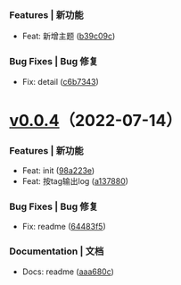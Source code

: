 ### Features | 新功能

  - Feat: 新增主题 ([b39c09c](https://github.com/alqmc/changeloger/commit/b39c09c))

### Bug Fixes | Bug 修复

  - Fix: detail ([c6b7343](https://github.com/alqmc/changeloger/commit/c6b7343))
# [v0.0.4](https://github.com/alqmc/changeloger/compare/v0.0.4)（2022-07-14）


### Features | 新功能

  - Feat: init ([98a223e](https://github.com/alqmc/changeloger/commit/98a223e))
  - Feat: 按tag输出log ([a137880](https://github.com/alqmc/changeloger/commit/a137880))

### Bug Fixes | Bug 修复

  - Fix: readme ([64483f5](https://github.com/alqmc/changeloger/commit/64483f5))

### Documentation | 文档

  - Docs: readme ([aaa680c](https://github.com/alqmc/changeloger/commit/aaa680c))